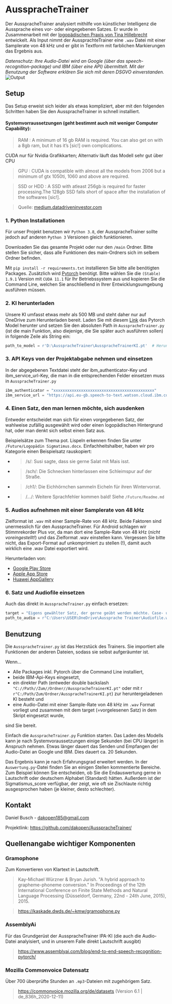 # AusspracheTrainer
Der AusspracheTrainer analysiert mithilfe von künstlicher Intelligenz die Aussprache eines vor- oder eingegebenen Satzes. Er wurde in Zusammenarbeit mit der [logopädischen Praxis von Tina Hillebrecht](https://logopaedie-hillebrecht.de/ "logopaedie-hillebrecht.de") entwickelt. Als Input nimmt der AussprachteTrainer eine `.wav` Datei mit einer Samplerate von 48 kHz und er gibt in Textform mit farblichen Markierungen das Ergebnis aus.

*Datenschutz: Ihre Audio-Datei wird an Google (über das speech-recognition-package) und IBM (über eine API) übermittelt. Mit der Benutzung der Software erklären Sie sich mit deren DSGVO einverstanden.*
![Output](https://github.com/dakopen/AusspracheTrainer/blob/main/main/Example%20Output.png)

## Setup
Das Setup erweist sich leider als etwas kompliziert, aber mit den folgenden Schritten haben Sie den AusspracheTrainer in schnell installiert.

#### Systemvorraussetzungen (geht bestimmt auch mit weniger Computer Capability):
> RAM : A minimum of 16 gb RAM is required. You can also get on with a 8gb ram, but it has it’s [sic!] own complications.

CUDA nur für Nvidia Grafikkarten; Alternativ läuft das Modell sehr gut über CPU
> GPU : CUDA is compatible with almost all the models from 2006 but a minimum of gtx 1050ti, 1060 and above are required.

>SSD or HDD : A SSD with atleast 256gb is required for faster processing.The 128gb SSD falls short of space after the installation of the softwares [sic!].

> Quelle: [medium.datadriveninvestor.com](https://medium.datadriveninvestor.com/installing-pytorch-and-tensorflow-with-cuda-enabled-gpu-f747e6924779)
### 1. Python Installationen
Für unser Projekt benutzen wir `Python 3.8`, der AusspracheTrainer sollte jedoch auf anderen `Python 3` Versionen gleich funktionieren. 

Downloaden Sie das gesamte Projekt oder nur den `/main` Ordner. Bitte stellen Sie sicher, dass alle Funktionen des main-Ordners sich im selbem Ordner befinden.

Mit `pip install -r requirements.txt` installieren Sie bitte alle benötigten Packages. Zusätzlich wird [Pytorch](https://pytorch.org/get-started/locally/) benötigt. Bitte wählen Sie die `(Stable) 1.9.1` Version mit `CUDA 11.1` für Ihr Betriebssystem aus und kopieren Sie die Command Line, welchen Sie anschließend in Ihrer Entwicklungsumgebung ausführen müssen.

### 2. KI herunterladen
Unsere KI umfasst etwas mehr als 500 MB und steht daher nur auf OneDrive zum Herunterladen bereit. Laden Sie mit diesem [Link](https://1drv.ms/u/s!AhrRle8s079TiaRbOrVJ6Gd4HPomqg?e=x1hfEi "AusspracheTrainerKI") das Pytorch Model herunter und setzen Sie den absoluten Path in `AusspracheTrainer.py` (ist die main Funktion, also diejenige, die Sie später auch ausführen sollen) in folgende Zeile als String ein:
```python
path_to_model = r'D:\AusspracheTrainer\AusspracheTrainerKI.pt'  # Herunterladen von https://1drv.ms/u/s!AhrRle8s079TiaRbOrVJ6Gd4HPomqg?e=x1hfEi
```

### 3. API Keys von der Projektabgabe nehmen und einsetzen
In der abgegebenen Textdatei steht der ibm_authenticator-Key und ibm_service_url-Key, die man in die entsprechenden Felder einsetzen muss in `AusspracheTrainer.py`
```python
ibm_authenticator = "xxxxxxxxxxxxxxxxxxxxxxxxxxxxxxxxxxxxxxxxxxxx"
ibm_service_url = "https://api.eu-gb.speech-to-text.watson.cloud.ibm.com/instances/xxxxxxxx-xxxx-xxxx-xxxx-xxxxxxxxxxx"
```
### 4. Einen Satz, den man lernen möchte, sich ausdenken
Entweder entscheidet man sich für einen vorgegebenen Satz, der wahlweise zufällig ausgewählt wird oder einen logopädischen Hintergrund hat, oder man denkt sich selbst einen Satz aus.

Beispielsätze zum Thema pot. Lispeln erkennen finden Sie unter 
`/Future/Logopädin Sigmatimus.docx`. Einfachheitshalber, haben wir pro Kategorie einen Beispielsatz rauskopiert:
* >/s/: Susi sagte, dass sie gerne Salat mit Mais isst.
* >/sch/: Die Schnecken hinterlassen eine Schleimspur auf der Straße.
* >/ch1/: Die Eichhörnchen sammeln Eicheln für ihren Wintervorrat.
* >/.../: Weitere Sprachfehler kommen bald! Siehe `/Future/Readme.md`


### 5. Audios aufnehmen mit einer Samplerate von 48 kHz
Zielformat ist `.wav` mit einer Sample-Rate von 48 kHz. Beide Faktoren sind unermesslich für den AusspracheTrainer.
Für Android schlagen wir Stimmrekorder Plus vor, da man dort eine Sample-Rate von 48 kHz (*nicht voreingestellt!*) und das Zielformat .wav einstellen kann. Vergessen Sie bitte nicht, das Export-Format auf unkomprimiert zu stellen (!), damit auch wirklich eine .wav Datei exportiert wird. 

Herunterladen von:
* [Google Play Store](https://play.google.com/store/apps/details?id=com.coffeebeanventures.easyvoicerecorder&hl=de&gl=US)
* [Apple App Store](https://apps.apple.com/de/app/easy-voice-recorder/id1222784166)
* [Huawei AppGallery](https://appgallery.huawei.com/app/C100099283?sharePrepath=ag&locale=de_DE&source=appshare&subsource=C100099283&shareTo=com.example.android.notepad&shareFrom=appmarket)

### 6. Satz und Audiofile einsetzen
Auch das direkt in `AusspracheTrainer.py` einfach ersetzen:
```python
target = "Eigens gewählter Satz, der gerne geübt werden möchte. Case- und Sonderzeichenunsensibel!"
path_to_audio = r"C:\Users\USER\OneDrive\Aussprache Trainer\Audiofile.wav"  # Sample-Rate der wav-Datei = 48kHz !!!
```

## Benutzung
Die `AusspracheTrainer.py` ist das Herzstück des Trainers. Sie importiert alle Funktionen der anderen Dateien, sodass sie selbst aufgeräumter ist. 

Wenn... 
* Alle Packages inkl. Pytorch über die Command Line installiert,
* beide IBM-Api-Keys eingesetzt, 
* ein direkter Path (entweder double backslash `"C://Path//Zum//Ordner//AusspracheTrainerKI.pt"` oder mit r `r"C:/Path/Zum/Ordner/AusspracheTrainerKI.pt`) zur heruntergeladenen KI besteht und 
* eine Audio-Datei mit einer Sample-Rate von 48 kHz im `.wav` Format vorliegt und zusammen mit dem target (=vorgelesenen Satz) in dem Skript eingesetzt wurde,
 
sind Sie bereit.

Einfach die `AusspracheTrainer.py` Funktion starten. Das Laden des Modells kann je nach Systemvoraussetzungen einige Sekunden (bei CPU länger) in Anspruch nehmen. Etwas länger dauert das Senden und Empfangen der Audio-Datei an Google und IBM. Dies dauert ca. 20 Sekunden.

Das Ergebnis kann je nach Erfahrungsgrad erweitert werden. In der `Auswertung.py`-Datei finden Sie an einigen Stellen kommentierte Bereiche. Zum Beispiel können Sie entscheiden, ob Sie die Endauswertung gerne in Lautschrift oder deutschem Alphabet (Standard) hätten. Außerdem ist der Sigmatismus_score verfügbar, der zeigt, wie oft sie Zischlaute richtig ausgesprochen haben (je kleiner, desto schlechter).

## Kontakt
Daniel Busch - dakopen185@gmail.com

Projektlink: https://github.com/dakopen/AusspracheTrainer/

## Quellenangabe wichtiger Komponenten
### Gramophone
Zum Konvertieren von Klartext in Lautschrift.
>Kay-Michael Würzner & Bryan Jurish. "A hybrid approach to grapheme-phoneme conversion." In Proceedings of the 12th International Conference on Finite State Methods and Natural Language Processing (Düsseldorf, Germany, 22nd - 24th June, 2015), 2015.

> https://kaskade.dwds.de/~kmw/gramophone.py

### AssemblyAi
Für das Grundgerüst der AusspracheTrainer IPA-KI (die auch die Audio-Datei analyisiert, und in unserem Falle direkt Lautschrift ausgibt)
> https://www.assemblyai.com/blog/end-to-end-speech-recognition-pytorch/

### Mozilla Commonvoice Datensatz
Über 700 überprüfte Stunden an `.mp3`-Dateien mit zugehörigem Satz.
> https://commonvoice.mozilla.org/de/datasets (Version 6.1 | de_836h_2020-12-11)
